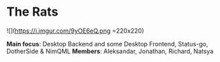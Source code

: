 # The Rats

![](https://i.imgur.com/9yOE6eQ.png =220x220)

**Main focus**: Desktop Backend and some Desktop Frontend, Status-go, DotherSide & NimQML
**Members**: Aleksandar, Jonathan, Richard, Natsya


